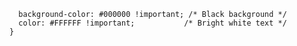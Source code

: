 ```div.markdown-preview-view pre {
  background-color: #000000 !important; /* Black background */
  color: #FFFFFF !important;           /* Bright white text */
}

```

```
```